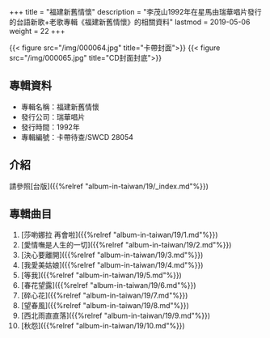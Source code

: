+++
title = "福建新舊情懷"
description = "李茂山1992年在星馬由瑞華唱片發行的台語新歌+老歌專輯《福建新舊情懷》的相關資料"
lastmod = 2019-05-06
weight = 22
+++

{{< figure src="/img/000064.jpg"  title="卡帶封面">}}
{{< figure src="/img/000065.jpg" title="CD封面封底">}}


## 專輯資料

* 專輯名稱：福建新舊情懷
* 發行公司：瑞華唱片
* 發行時間：1992年
* 專輯編號：卡帶待查/SWCD 28054


## 介紹

請參照[台版]({{%relref "album-in-taiwan/19/_index.md"%}}) 


## 專輯曲目

1. [莎喲娜拉 再會啦]({{%relref "album-in-taiwan/19/1.md"%}}) 
2. [愛情嘸是人生的一切]({{%relref "album-in-taiwan/19/2.md"%}}) 
3. [決心要離開]({{%relref "album-in-taiwan/19/3.md"%}}) 
4. [我愛美姑娘]({{%relref "album-in-taiwan/19/4.md"%}}) 
5. [等我]({{%relref "album-in-taiwan/19/5.md"%}}) 
6. [春花望露]({{%relref "album-in-taiwan/19/6.md"%}}) 
7. [碎心花]({{%relref "album-in-taiwan/19/7.md"%}}) 
8. [望春風]({{%relref "album-in-taiwan/19/8.md"%}}) 
9. [西北雨直直落]({{%relref "album-in-taiwan/19/9.md"%}}) 
10. [秋怨]({{%relref "album-in-taiwan/19/10.md"%}}) 
<br/>
<br/>
